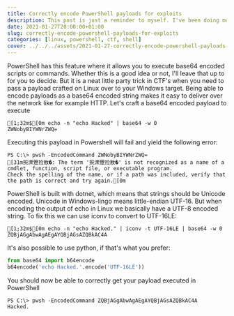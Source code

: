 ```yaml
---
title: Correctly encode PowerShell payloads for exploits
description: This post is just a reminder to myself. I've been doing more and more CTF's lately and I keep having to look up how to correctly encode a base64 encoded PowerShell compatible string on Linux.
date: 2021-01-27T20:00:00+01:00
slug: correctly-encode-powershell-payloads-for-exploits
categories: [linux, powershell, ctf, shell]
cover: ../../../assets/2021-01-27-correctly-encode-powershell-payloads-for-exploits/cover.png
---
```


PowerShell has this feature where it allows you to execute base64 encoded scripts or commands. Whether this is a good idea or not, I'll leave that up to for you to decide. But it is a neat little party trick in CTF's when you need to pass a payload crafted on Linux over to your Windows target. Being able to encode payloads as a base64 encoded string makes it easy to deliver over the network like for example HTTP. Let's craft a base64 encoded payload to execute

```ansi title="Bash"
[1;32m$[0m echo -n "echo Hacked" | base64 -w 0
ZWNobyBIYWNrZWQ=
```

Executing this payload in Powershell will fail and yield the following error:

```ansi title="PowerShell"
PS C:\> pwsh -EncodedCommand ZWNobyBIYWNrZWQ=
[31m捥潨䠠捡敫�: The term '捥潨䠠捡敫�' is not recognized as a name of a cmdlet, function, script file, or executable program.
Check the spelling of the name, or if a path was included, verify that the path is correct and try again.[0m
```

PowerShell is built with dotnet, which means that strings should be Unicode encoded. Unicode in Windows-lingo means little-endian UTF-16. But when encoding the output of echo in Linux we basically have a UTF-8 encoded string. To fix this we can use iconv to convert to UTF-16LE:

```ansi title="Bash"
[1;32m$[0m echo -n "echo Hacked." | iconv -t UTF-16LE | base64 -w 0
ZQBjAGgAbwAgAEgAYQBjAGsAZQBkAC4A
```

It's also possible to use python, if that's what you prefer:

```py
from base64 import b64encode
b64encode('echo Hacked.'.encode('UTF-16LE'))
```

You should now be able to correctly get your payload executed in PowerShell

```ansi title="PowerShell"
PS C:\> pwsh -EncodedCommand ZQBjAGgAbwAgAEgAYQBjAGsAZQBkAC4A
Hacked.
```
